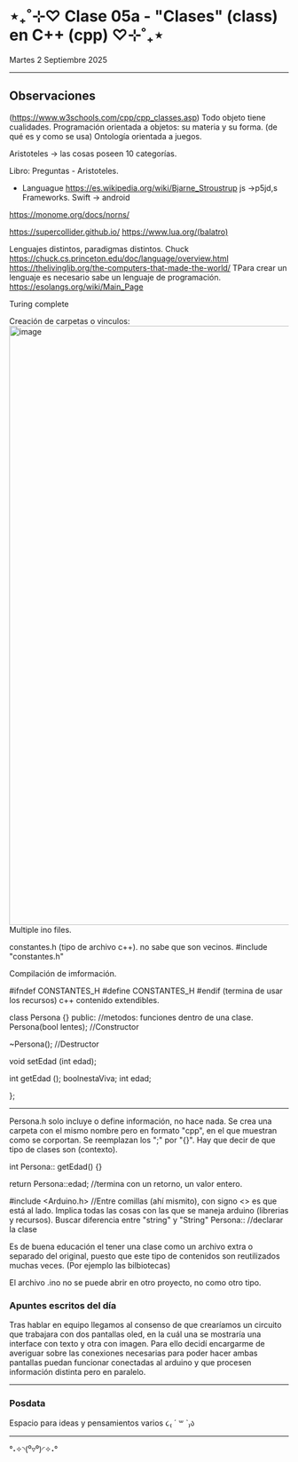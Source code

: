 # ⋆₊˚⊹♡ Clase 05a - "Clases" (class) en C++ (cpp) ♡⊹˚₊⋆

Martes 2 Septiembre 2025

***

## Observaciones

(https://www.w3schools.com/cpp/cpp_classes.asp)
Todo objeto tiene cualidades.
Programación orientada a objetos: su materia y su forma. (de qué es y como se usa)
Ontología orientada a juegos. 

Aristoteles -> las cosas poseen 10 categorías.

Libro: Preguntas - Aristoteles.
- Languague
https://es.wikipedia.org/wiki/Bjarne_Stroustrup
js ->p5jd,s
Frameworks.
Swift -> android

https://monome.org/docs/norns/

https://supercollider.github.io/
https://www.lua.org/(balatro)

Lenguajes distintos, paradigmas distintos. 
Chuck
https://chuck.cs.princeton.edu/doc/language/overview.html
https://thelivinglib.org/the-computers-that-made-the-world/
TPara crear un lenguaje es necesario sabe un lenguaje de programación.
https://esolangs.org/wiki/Main_Page

Turing complete

Creación de carpetas o vinculos:
<img width="1920" height="1080" alt="image" src="https://github.com/user-attachments/assets/1e874dd1-23b2-49ed-88ea-8334b9b38e86" />
Multiple ino files.

constantes.h (tipo de archivo c++). no sabe que son vecinos.
#include "constantes.h"

Compilación de imformación.

#ifndef CONSTANTES_H
#define CONSTANTES_H
#endif (termina de usar los recursos)
c++ contenido extendibles.

class Persona {}
public:
//metodos: funciones dentro de una clase. 
Persona(bool lentes); //Constructor

~Persona(); //Destructor

void setEdad (int edad);


int getEdad ();
boolnestaViva;
int edad;

};

***
Persona.h solo incluye o define información, no hace nada.
Se crea una carpeta con el mismo nombre pero en formato "cpp", en el que muestran como se corportan. Se reemplazan los ";" por "{}". Hay que decir de que tipo de clases son (contexto).

int Persona:: getEdad() {}

return Persona::edad; //termina con un retorno, un valor entero.

#include <Arduino.h> //Entre comillas (ahí mismito), con signo <> es que está al lado. Implica todas las cosas con las que se maneja arduino (librerias y recursos).
Buscar diferencia entre "string" y "String"
Persona:: //declarar la clase

Es de buena educación el tener una clase como un archivo extra o separado del original, puesto que este tipo de contenidos son reutilizados muchas veces. (Por ejemplo las bilbiotecas)

El archivo .ino no se puede abrir en otro proyecto, no como otro tipo. 

### Apuntes escritos del día

Tras hablar en equipo llegamos al consenso de que crearíamos un circuito que trabajara con dos pantallas oled, en la cuál una se mostraría una interface con texto y otra con imagen. Para ello decidí encargarme de averiguar sobre las conexiones necesarias para poder hacer ambas pantallas puedan funcionar conectadas al arduino y que procesen información distinta pero en paralelo.

***

### Posdata

Espacio para ideas y pensamientos varios ૮₍ ´ ꒳ `₎ა

***

°˖✧◝(⁰▿⁰)◜✧˖°
